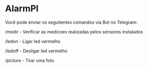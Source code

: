 # AlarmPI

Você pode enviar os seguitentes comandos via Bot no Telegram:

/medir - Verificar as medicoes realizadas pelos sensores instalados

/ledon - Ligar led vermelho

/ledoff - Desligar led vermelho

/picture - Tirar uma foto
